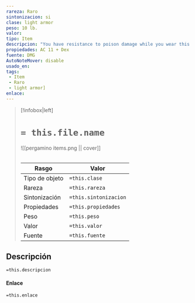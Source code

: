 ```yaml
---
rareza: Raro
sintonizacion: si
clase: light armor
peso: 10 lb.
valor: 
tipo: Item
descripcion: "You have resistance to poison damage while you wear this armor.The breastplate and shoulder protectors of this armor are made of leather that has been stiffened by being boiled in oil. The rest of the armor is made of softer and more flexible materials."
propiedades: AC 11 + Dex
fuente: DMG
AutoNoteMover: disable
usado_en:  
tags: 
 - Item
 - Raro
 - light armor]
enlace: 
---
```


> [!infobox|left]
>  # `= this.file.name`
> ![[pergamino items.png || cover]]
> ######   
> |Rasgo | Valor |
> | --- | --- |
> | Tipo de objeto| `=this.clase`|
>  | Rareza| `=this.rareza`|
> | Sintonización | `=this.sintonizacion` |
> | Propiedades | `=this.propiedades` |
>  | Peso | `=this.peso` |
> | Valor | `=this.valor` |
> | Fuente | `=this.fuente` |


## Descripción
`=this.descripcion`

#### Enlace
`=this.enlace`